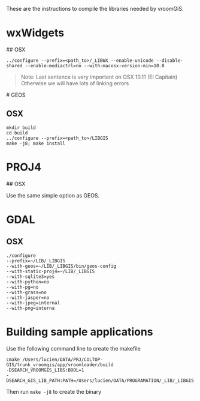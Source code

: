 These are the instructions to compile the libraries needed by vroomGiS.

# wxWidgets

## OSX

`../configure --prefix=<path_to>/_LIBWX --enable-unicode --disable-shared --enable-mediactrl=no --with-macosx-version-min=10.8`

> Note: Last sentence is very important on OSX 10.11 (El Capitain) Otherwise we will have lots of linking errors


# GEOS

## OSX

    mkdir build
    cd build
    ../configure --prefix=<path_to>/LIBGIS
    make -j8; make install

# PROJ4

## OSX

Use the same simple option as GEOS.

# GDAL

## OSX

    ./configure
    --prefix=~/LIB/_LIBGIS
    --with-geos=~/LIB/_LIBGIS/bin/geos-config
    --with-static-proj4=~/LIB/_LIBGIS
    --with-sqlite3=yes
    --with-python=no
    --with-pg=no
    --with-grass=no
    --with-jasper=no
    --with-jpeg=internal
    --with-png=interna

# Building sample applications

Use the following command line to create the makefile

    cmake /Users/lucien/DATA/PRJ/COLTOP-GIS/trunk_vroomgis/app/vroomloader/build 
    -DSEARCH_VROOMGIS_LIBS:BOOL=1 
    -DSEARCH_GIS_LIB_PATH:PATH=/Users/lucien/DATA/PROGRAMATION/_LIB/_LIBGIS

Then run `make -j8` to create the binary

